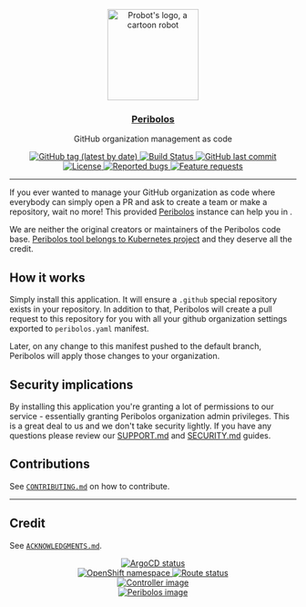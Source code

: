 <p align="center">
  <a href="https://github.com/apps/peribolos">
    <img src="https://raw.githubusercontent.com/open-services-group/peribolos-as-a-service/main/static/robot.svg" width="160" alt="Probot's logo, a cartoon robot" />
  </a>
</p>
<h3 align="center"><a href="https://github.com/apps/peribolos">Peribolos</a></h3>
<p align="center">GitHub organization management as code</p>
<p align="center">
  <a href="https://github.com/open-services-group/peribolos-as-a-service/releases">
    <img alt="GitHub tag (latest by date)" src="https://img.shields.io/github/v/tag/open-services-group/peribolos-as-a-service">
  </a>
  <a href="https://github.com/open-services-group/peribolos-as-a-service/actions?query=workflow%3APush">
    <img alt="Build Status" src="https://img.shields.io/github/workflow/status/open-services-group/peribolos-as-a-service/Push">
  </a>
  <a href="https://github.com/open-services-group/peribolos-as-a-service">
    <img alt="GitHub last commit" src="https://img.shields.io/github/last-commit/open-services-group/peribolos-as-a-service">
  </a>
  <a href="https://github.com/open-services-group/peribolos-as-a-service/blob/main/LICENSE">
    <img alt="License" src="https://img.shields.io/badge/license-MIT-blue.svg">
  </a>
  <a href="https://github.com/open-services-group/peribolos-as-a-service/issues?q=is%3Aissue+is%3Aopen+label%3Akind%2Fbug">
    <img alt="Reported bugs" src="https://img.shields.io/github/issues-search/open-services-group/peribolos-as-a-service?color=red&label=reported%20bugs&query=is%3Aopen%20label%3Akind%2Fbug">
  </a>
  <a href="https://github.com/open-services-group/peribolos-as-a-service/issues?q=is%3Aissue+is%3Aopen+label%3Akind%2Fbug">
    <img alt="Feature requests" src="https://img.shields.io/github/issues-search/open-services-group/peribolos-as-a-service?label=feature%20requests&query=is%3Aopen%20label%3Akind%2Ffeature">
  </a>
</p>

---

[peribolos]: https://github.com/kubernetes/test-infra/tree/master/prow/cmd/peribolos
[probot]: https://probot.github.io/

If you ever wanted to manage your GitHub organization as code where everybody can simply open a PR and ask to create a team or make a repository, wait no more! This provided [Peribolos][peribolos] instance can help you in .

We are neither the original creators or maintainers of the Peribolos code base. [Peribolos tool belongs to Kubernetes project][peribolos] and they deserve all the credit.

## How it works

Simply install this application. It will ensure a `.github` special repository exists in your repository. In addition to that, Peribolos will create a pull request to this repository for you with all your github organization settings exported to `peribolos.yaml` manifest.

Later, on any change to this manifest pushed to the default branch, Peribolos will apply those changes to your organization.

## Security implications

By installing this application you're granting a lot of permissions to our service - essentially granting Peribolos organization admin privileges. This is a great deal to us and we don't take security lightly. If you have any questions please review our [SUPPORT.md](SUPPORT.md) and [SECURITY.md](SECURITY.md) guides.

## Contributions

See [`CONTRIBUTING.md`](CONTRIBUTING.md) on how to contribute.

---

## Credit

See [`ACKNOWLEDGMENTS.md`](ACKNOWLEDGMENTS.md).

<p align="center">
  <a href="https://argocd.operate-first.cloud/applications/peribolos-as-a-service-smaug">
    <img alt="ArgoCD status" src="https://argocd.operate-first.cloud/api/badge?name=peribolos-as-a-service-smaug&revision=true">
  </a><br />
  <a href="https://console-openshift-console.apps.smaug.na.operate-first.cloud/k8s/cluster/projects/peribolos-as-a-service">
    <img alt="OpenShift namespace" src="https://img.shields.io/badge/OpenShift-peribolos--as--a--service-white?logo=redhatopenshift&logoColor=white&labelColor=ee0000">
  </a>
  <a href="https://peribolos.operate-first.cloud">
    <img alt="Route status" src="https://img.shields.io/website?label=Availability&url=https%3A%2F%2Fperibolos.operate-first.cloud%2Fhealthz">
  </a><br />
  <a href="https://quay.io/repository/open-services-group/peribolos-as-a-service?tab=tags">
    <img alt="Controller image" src="https://img.shields.io/badge/Quay-open--services--group%2Fperibolos--as--a--service-blue">
  </a><br />
  <a href="https://quay.io/repository/open-services-group/peribolos?tab=tags">
    <img alt="Peribolos image" src="https://img.shields.io/badge/Quay-open--services--group%2Fperibolos-blue">
  </a>
</p>
